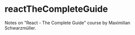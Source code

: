 # reactTheCompleteGuide

Notes on "React - The Complete Guide" course by Maximilian Schwarzmüller.



